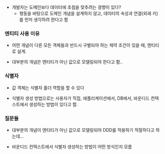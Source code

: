 - 개발자는 도메인보다 데이터에 초점을 맞추려는 경향이 있다?
  - 행동을 바탕으로 도메인 개념을 설계하지 않고, 데이터의 속성과 연결(외래 키)를 먼저 생각하려 한다고 함

### 엔티티 사용 이유
- 어떤 개념이 다른 모든 객체들과 반드시 구별되야 하는 제약 조건이 있을 때, 엔티티로 설계.

- 대부분의 개념은 엔티티가 아닌 값으로 모델링되야 한다고 함..

### 식별자
- 값 객체는 식별자 홀더 역할을 할 수 있다

- 식별자 생성 방법으로는 사용자가 직접, 애플리케이션에서, DB에서, 바운디드 컨텍스트에서 생성하는 방법이 있다고 함.





### 질문들
- 대부분의 개념이 엔티티가 아닌 값으로 모델링되야 DDD를 적용하기 적절하다고 하는데...

- 바운디드 컨텍스트에서 식별자 생성하는 방법이 어떤 방식인지 모름
